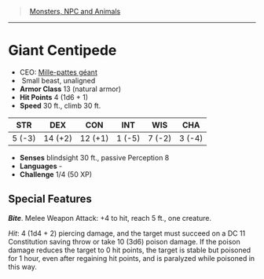 ﻿---
!MonsterItem
Family: MonsterVO
Type: beast
Size: Small
Alignment: unaligned
ArmorClass: 13 (natural armor)
HitPoints: 4 (1d6 + 1)
Speed: 30 ft., climb 30 ft.
Strength: ' 5 (-3)'
Dexterity: 14 (+2)
Constitution: 12 (+1)
Intelligence: ' 1 (-5)'
Wisdom: ' 7 (-2)'
Charisma: ' 3 (-4)'
Senses: blindsight 30 ft., passive Perception 8
Languages: '-'
Challenge: 1/4 (50 XP)
Id: monsters_vo.md#giant-centipede
ParentLink: monsters_vo.md#monsters-npc-and-animals
Name: Giant Centipede
ParentName: Monsters, NPC and Animals
NameLevel: 1
AltName: '[Mille-pattes géant](hd_monsters_mille_pattes_geant.md)'
Attributes: {}
AttributesDictionary: >+
  {}

---
> [Monsters, NPC and Animals](srd_monsters.md)

---

# Giant Centipede

- CEO: [Mille-pattes géant](hd_monsters_mille_pattes_geant.md)
-  Small beast, unaligned
- **Armor Class** 13 (natural armor)
- **Hit Points** 4 (1d6 + 1)
- **Speed** 30 ft., climb 30 ft.

|STR|DEX|CON|INT|WIS|CHA|
|---|---|---|---|---|---|
| 5 (-3)|14 (+2)|12 (+1)| 1 (-5)| 7 (-2)| 3 (-4)|

- **Senses** blindsight 30 ft., passive Perception 8
- **Languages** -
- **Challenge** 1/4 (50 XP)

## Special Features

**_Bite_**. Melee Weapon Attack: +4 to hit, reach 5 ft., one creature.

_Hit_: 4 (1d4 + 2) piercing damage, and the target must succeed on a DC 11 Constitution saving throw or take 10 (3d6) poison damage. If the poison damage reduces the target to 0 hit points, the target is stable but poisoned for 1 hour, even after regaining hit points, and is paralyzed while poisoned in this way.


